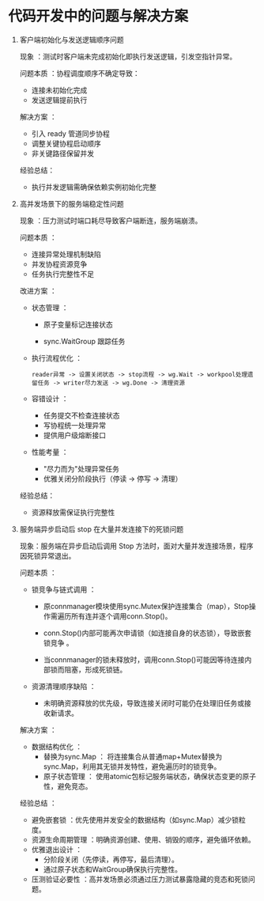 # 代码开发中的问题与解决方案

1. 客户端初始化与发送逻辑顺序问题

    现象 ：测试时客户端未完成初始化即执行发送逻辑，引发空指针异常。

    问题本质 ：协程调度顺序不确定导致：

    - 连接未初始化完成
    - 发送逻辑提前执行

    解决方案 ：

    - 引入 ready 管道同步协程
    - 调整关键协程启动顺序
    - 非关键路径保留并发

    经验总结：

    - 执行并发逻辑需确保依赖实例初始化完整

2. 高并发场景下的服务端稳定性问题

    现象 ：压力测试时端口耗尽导致客户端断连，服务端崩溃。

    问题本质 ：

    - 连接异常处理机制缺陷
    - 并发协程资源竞争
    - 任务执行完整性不足

    改进方案 ：

    - 状态管理 ：
        
        - 原子变量标记连接状态
        
        - sync.WaitGroup 跟踪任务
    
    - 执行流程优化 ：

        ```
        reader异常 -> 设置关闭状态 -> stop流程 -> wg.Wait -> workpool处理遗留任务 -> writer尽力发送 -> wg.Done -> 清理资源
        ```

    - 容错设计 ：
        - 任务提交不检查连接状态
        - 写协程统一处理异常
        - 提供用户级熔断接口

    - 性能考量 ：

        - "尽力而为"处理异常任务
        - 优雅关闭分阶段执行（停读 -> 停写 -> 清理）

    经验总结：

    - 资源释放需保证执行完整性

3. 服务端异步启动后 stop 在大量并发连接下的死锁问题

    现象：服务端在异步启动后调用 Stop 方法时，面对大量并发连接场景，程序因死锁异常退出。
    
    问题本质 ：

    - 锁竞争与链式调用 ：

        - 原connmanager模块使用sync.Mutex保护连接集合（map），Stop操作需遍历所有连并逐个调用conn.Stop()。
        
        - conn.Stop()内部可能再次申请锁（如连接自身的状态锁），导致嵌套锁竞争 。

        - 当connmanager的锁未释放时，调用conn.Stop()可能因等待连接内部锁而阻塞，形成死锁链。
    - 资源清理顺序缺陷 ：
        
        - 未明确资源释放的优先级，导致连接关闭时可能仍在处理旧任务或接收新请求。
    
    解决方案 ：

    - 数据结构优化 ：
        - 替换为sync.Map ：
            将连接集合从普通map+Mutex替换为sync.Map，利用其无锁并发特性，避免遍历时的锁竞争。
        - 原子状态管理 ：
            使用atomic包标记服务端状态，确保状态变更的原子性，避免竞态。
        
    经验总结 ：

    - 避免嵌套锁 ：优先使用并发安全的数据结构（如sync.Map）减少锁粒度。
    - 资源生命周期管理 ：明确资源创建、使用、销毁的顺序，避免循环依赖。
    - 优雅退出设计 ：
        - 分阶段关闭（先停读，再停写，最后清理）。
        - 通过原子状态和WaitGroup确保执行完整性。
    - 压测验证必要性 ：高并发场景必须通过压力测试暴露隐藏的竞态和死锁问题。